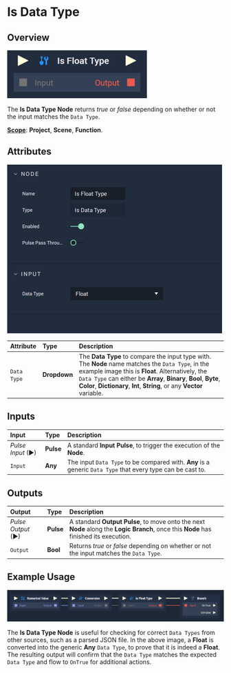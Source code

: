 # Is Data Type

## Overview

![The Is Data Type Node.](../../.gitbook/assets/isfloattypeupdatedimage.png)

The **Is Data Type Node** returns *true* or *false* depending on whether or not the input matches the `Data Type`.

[**Scope**](../overview.md#scopes): **Project**, **Scene**, **Function**.

## Attributes

![The Is Data Type Node Attributes.](../../.gitbook/assets/node-is-float-type2-attr.png)

| Attribute | Type | Description |
| :--- | :--- | :--- |
| `Data Type` | **Dropdown** | The **Data Type** to compare the input type with. The **Node** name matches the `Data Type`, in the example image this is **Float**. Alternatively, the `Data Type` can either be **Array**, **Binary**, **Bool**, **Byte**, **Color**, **Dictionary**, **Int**, **String**, or any **Vector** variable. |

## Inputs

| Input | Type | Description |
| :--- | :--- | :--- |
| _Pulse Input_ \(►\) | **Pulse** | A standard **Input Pulse**, to trigger the execution of the **Node**. |
| `Input` | **Any** | The input `Data Type` to be compared with. **Any** is a generic `Data Type` that every type can be cast to. |

## Outputs

| Output | Type | Description |
| :--- | :--- | :--- |
| _Pulse Output_ \(►\) | **Pulse** | A standard **Output Pulse**, to move onto the next **Node** along the **Logic Branch**, once this **Node** has finished its execution. |
| `Output` | **Bool** | Returns *true* or *false* depending on whether or not the input matches the `Data Type`. |

## Example Usage

![Is Data Type Node Example Usage.](../../.gitbook/assets/isdatatypeexample.png)

The **Is Data Type Node** is useful for checking for correct `Data Types` from other sources, such as a parsed JSON file. In the above image, a **Float** is converted into the generic **Any** `Data Type`, to prove that it is indeed a **Float**. The resulting output will confirm that the `Data Type` matches the expected `Data Type` and flow to `OnTrue` for additional actions.

